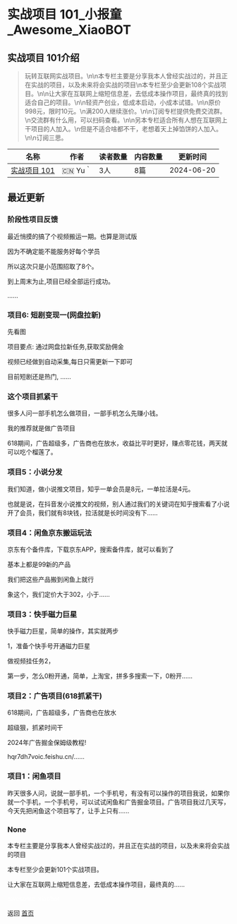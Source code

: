 # 实战项目 101_小报童_Awesome_XiaoBOT

## 实战项目 101介绍
> 玩转互联网实战项目。\n\n本专栏主要是分享我本人曾经实战过的，并且正在实战的项目，以及未来将会实战的项目\n本专栏至少会更新108个实战项目。\n\n让大家在互联网上缩短信息差，去低成本操作项目，最终真的找到适合自己的项目。\n\n轻资产创业，低成本启动，小成本试错。\n\n原价998元，限时10元。\n满200人继续涨价。\n\n订阅专栏提供免费交流群。\n交流群有什么用，可以扫码查看。\n\n另本专栏适合所有人想在互联网上干项目的人加入。\n但是不适合啥都不干，老想着天上掉馅饼的人加入。\n\n订阅三思。  
  


|名称|作者|读者数量|内容数量|更新时间|
|---|---|---|---|---|
|[实战项目 101](https://xiaobot.net/p/sihai101?refer=0b133df9-27dc-423b-8101-639049001c13)|🇨🇳 Yu｀|3人|8篇|2024-06-20|

## 最近更新
### 阶段性项目反馈

最近悄摸的搞了个视频搬运一期。也算是测试版

因为不确定能不能服务好每个学员

所以这次只是小范围招取了8个。

到上周末为止,项目已经全部运行成功。

......

### 项目6: 短剧变现一(网盘拉新)

先看图

项目要点: 通过网盘拉新任务,获取奖励佣金

视频已经做到自动采集,每日只需更新一下即可

目前短剧还是热门, ......

### 这个项目抓紧干

很多人问一部手机怎么做项目，一部手机怎么先赚小钱。

我的推荐就是做广告项目

618期间，广告超级多，广告商也在放水，收益比平时更好，赚点零花钱，两天就可以吃个榴莲了。

### 项目5：小说分发

我们知道，做小说推文项目，知乎一单会员是8元，一单拉活是4元。

也就是说，在抖音发小说推文的视频，别人通过我们的关键词在知乎搜索看了小说开了会员，我们就有8块钱，拉活就是长时间没有下......

### 项目4：闲鱼京东搬运玩法

京东有个备件库，下载京东APP，搜索备件库，就可以看到了

基本上都是99新的产品

我们把这些产品搬到闲鱼上就行

象这个，我们定价大于302，小于......

### 项目3：快手磁力巨星

快手磁力巨星，简单的操作，其实就两步

1，准备个快手号开通磁力巨星

做视频挂任务2，

第一步，怎么0粉开通，简单，上淘宝，拼多多搜索一下，0粉开......

### 项目2：广告项目(618抓紧干)

618期间，广告超级多，广告商也在放水

超级狠，抓紧时间干

2024年广告掘金保姆级教程!

hqr7dh7voic.feishu.cn/......

### 项目1：闲鱼项目

昨天很多人问，说就一部手机，一个手机号，有没有可以操作的项目我说，如果你就一个手机，一个手机号，可以试试闲鱼和广告掘金项目。广告项目我过几天写，今天先把闲鱼这个项目写了，让手上只有......

### None

本专栏主要是分享我本人曾经实战过的，并且正在实战的项目，以及未来将会实战的项目

本专栏至少会更新101个实战项目。

让大家在互联网上缩短信息差，去低成本操作项目，最终真的......


<a href="https://github.com/Reno9527/awesome-xiaobot" style="color: white; text-decoration: none;">awesome-xiaobot</a>

返回 [首页](../README.md)
